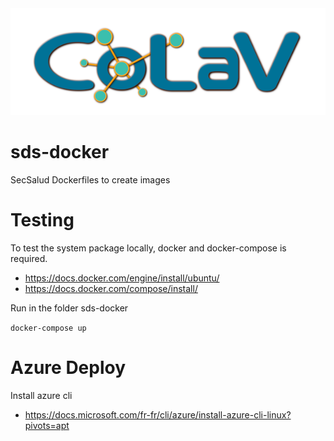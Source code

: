 <center><img src="https://raw.githubusercontent.com/colav/colav.github.io/master/img/Logo.png"/></center>

# sds-docker
SecSalud Dockerfiles to create images

# Testing
To test the system package locally, docker and docker-compose is required.
* https://docs.docker.com/engine/install/ubuntu/
* https://docs.docker.com/compose/install/

Run in the folder sds-docker

`
docker-compose up
`


# Azure Deploy
Install azure cli
* https://docs.microsoft.com/fr-fr/cli/azure/install-azure-cli-linux?pivots=apt


